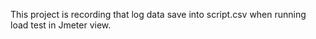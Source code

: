 This project is recording that log data save into script.csv when running load test in Jmeter view.

